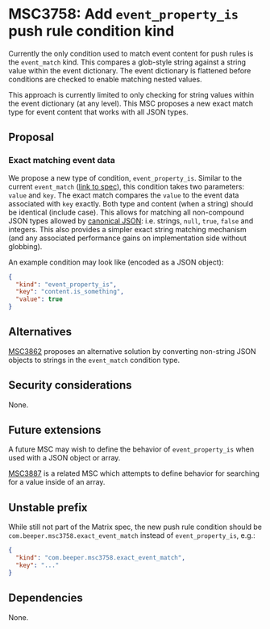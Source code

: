 # MSC3758: Add `event_property_is` push rule condition kind

Currently the only condition used to match event content for push rules is the `event_match` kind.
This compares a glob-style string against a string value within the event dictionary. The event
dictionary is flattened before conditions are checked to enable matching nested values.

This approach is currently limited to only checking for string values within the event dictionary
(at any level). This MSC proposes a new exact match type for event content that works with all
JSON types.


## Proposal

### Exact matching event data

We propose a new type of condition, `event_property_is`. Similar to  the current `event_match`
([link to spec](https://spec.matrix.org/v1.3/client-server-api/#conditions-1)), this condition
takes two parameters: `value` and `key`. The exact match compares the `value` to the event data
associated with `key` exactly. Both type and content (when a string) should be identical
(include case). This allows for matching all non-compound JSON types allowed by
[canonical JSON](https://spec.matrix.org/v1.5/appendices/#canonical-json):
i.e. strings, `null`, `true`, `false` and integers. This also provides a simpler
exact string matching mechanism (and any associated performance gains on implementation side without
globbing).

An example condition may look like (encoded as a JSON object):

```json
{
  "kind": "event_property_is",
  "key": "content.is_something",
  "value": true
}
```


## Alternatives

[MSC3862](https://github.com/matrix-org/matrix-spec-proposals/pull/3862) proposes an alternative
solution by converting non-string JSON objects to strings in the `event_match` condition type.

## Security considerations

None.

## Future extensions

A future MSC may wish to define the behavior of `event_property_is` when
used with a JSON object or array.

[MSC3887](https://github.com/matrix-org/matrix-spec-proposals/pull/3887) is a
related MSC which attempts to define behavior for searching for a value inside of
an array.

## Unstable prefix

While still not part of the Matrix spec, the new push rule condition should be
`com.beeper.msc3758.exact_event_match` instead of `event_property_is`, e.g.:

```json
{
  "kind": "com.beeper.msc3758.exact_event_match",
  "key": "..."
}
```

## Dependencies

None.
